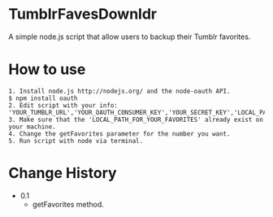 TumblrFavesDownldr
==================

A simple node.js script that allow users to backup their Tumblr favorites.


How to use
==========

    1. Install node.js http://nodejs.org/ and the node-oauth API.
    $ npm install oauth
    2. Edit script with your info: 'YOUR_TUMBLR_URL','YOUR_OAUTH_CONSUMER_KEY','YOUR_SECRET_KEY','LOCAL_PATH_FOR_YOUR_FAVORITES'
    3. Make sure that the 'LOCAL_PATH_FOR_YOUR_FAVORITES' already exist on your machine.
    4. Change the getFavorites parameter for the number you want.
    5. Run script with node via terminal.


Change History
============== 

* 0.1
    - getFavorites method.